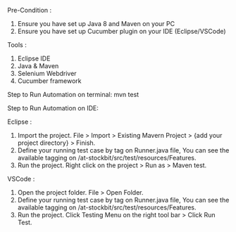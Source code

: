Pre-Condition :
1. Ensure you have set up Java 8 and Maven on your PC
2. Ensure you have set up Cucumber plugin on your IDE (Eclipse/VSCode)

Tools :
1. Eclipse IDE
2. Java & Maven
3. Selenium Webdriver
4. Cucumber framework

Step to Run Automation on terminal:
mvn test

Step to Run Automation on IDE:

Eclipse :
1. Import the project.
File > Import > Existing Mavern Project > {add your project directory} > Finish.
2. Define your running test case by tag on Runner.java file, You can see the available tagging on /at-stockbit/src/test/resources/Features.
3. Run the project.
Right click on the project > Run as > Maven test.

VSCode :
1. Open the project folder.
File > Open Folder.
2. Define your running test case by tag on Runner.java file, You can see the available tagging on /at-stockbit/src/test/resources/Features.
3. Run the project.
Click Testing Menu on the right tool bar > Click Run Test.